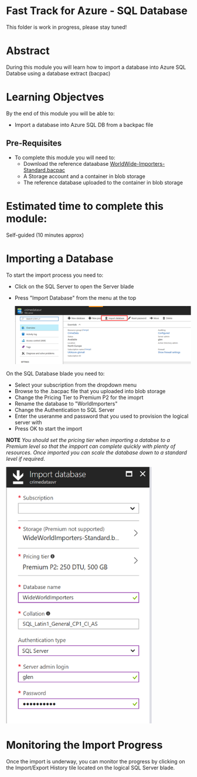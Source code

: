 # Fast Track for Azure - SQL Database

This folder is work in progress, please stay tuned! 

# Abstract

During this module you will learn how to import a database into Azure SQL Databse using a database extract (bacpac)

# Learning Objectves

By the end of this module you will be able to:

* Import a database into Azure SQL DB from a backpac file

## Pre-Requisites

* To complete this module you will need to:
    * Download the reference dataabase [WorldWide-Importers-Standard.bacpac](https://github.com/Microsoft/sql-server-samples/releases/download/wide-world-importers-v1.0/WideWorldImporters-Standard.bacpac)
    * A Storage account and a container in blob storage
    * The reference database uploaded to the container in blob storage

# Estimated time to complete this module:
Self-guided (10 minutes approx)

    
# Importing a Database

To start the import process you need to: 

* Click on the SQL Server to open the Server blade
* Press "Import Database" from the menu at the top

    ![Screenshot](/Images/SQLDB-Import-SQLDB.PNG)

On the SQL Database blade you need to:

* Select your subscription from the dropdown menu
* Browse to the .bacpac file that you uploaded into blob storage
* Change the Pricing Tier to Premium P2 for the imoprt
* Rename the database to "WorldImporters"
* Change the Authentication to SQL Server
* Enter the useranme and password that you used to provision the logical server with
* Press OK to start the import

**NOTE** *You should set the pricing tier when importing a databse to a Premium level so that the impport can complete quickly with plenty of resources.  Once imported you can scale the database down to a standard level if required*.

![Screenshot](/Images/SQLDB-Import-DB-Options.PNG)

# Monitoring the Import Progress

Once the import is underway, you can monitor the progress by clicking on the Import/Export History tile located on the logical SQL Server blade.



